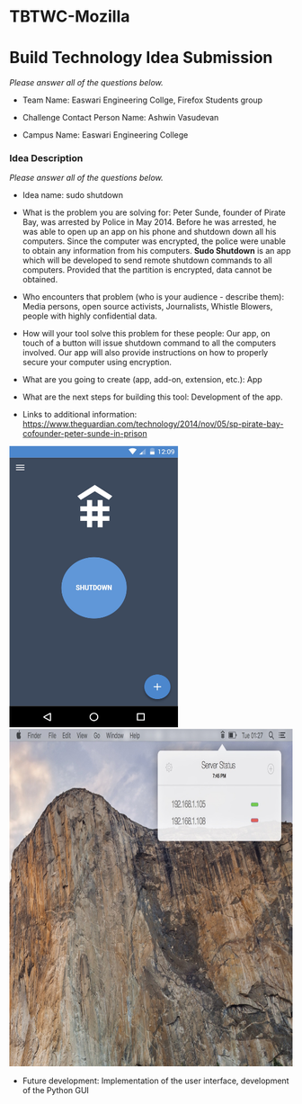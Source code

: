 # TBTWC-Mozilla
# Build Technology Idea Submission
*Please answer all of the questions below.*
* Team Name: Easwari Engineering Collge, Firefox Students group

* Challenge Contact Person Name: Ashwin Vasudevan
* Campus Name: Easwari Engineering College

### Idea Description
*Please answer all of the questions below.*

* Idea name: sudo shutdown

* What is the problem you are solving for:  Peter Sunde, founder of Pirate Bay, was arrested by Police in May 2014. Before he was arrested, he was able to open up an app on his phone and shutdown down all his computers. Since the computer was encrypted, the police were unable to obtain any information from his computers. **Sudo Shutdown** is an app which will be developed to send remote shutdown commands to all computers. Provided that the partition is encrypted, data cannot be obtained. 

* Who encounters that problem (who is your audience - describe them): Media persons, open source activists, Journalists, Whistle Blowers, people with highly confidential data.

* How will your tool solve this problem for these people:  Our app, on touch of a button will issue shutdown command to all the computers involved. Our app will also provide instructions on how to properly secure your computer using encryption. 

* What are you going to create (app, add-on, extension, etc.):  App

* What are the next steps for building this tool: Development of the app.

* Links to additional information: https://www.theguardian.com/technology/2014/nov/05/sp-pirate-bay-cofounder-peter-sunde-in-prison

<img src="/Sudo Shutdown app.jpg" alt="alt text" width="300px" height="500px">
<img src="/OSX-TBTW.jpg" alt="alt text" width="1000px" height="600px">

* Future development: Implementation of the user interface, development of the Python GUI


